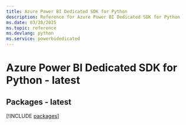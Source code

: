```yaml
---
title: Azure Power BI Dedicated SDK for Python
description: Reference for Azure Power BI Dedicated SDK for Python
ms.date: 03/28/2025
ms.topic: reference
ms.devlang: python
ms.service: powerbidedicated
---
```

# Azure Power BI Dedicated SDK for Python - latest
## Packages - latest
[!INCLUDE [packages](power-bi-dedicated-index.md)]